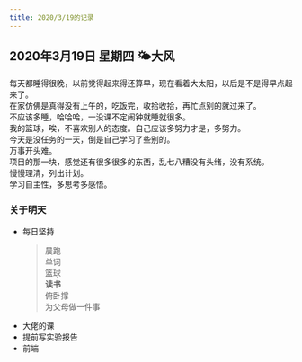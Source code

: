 ```yaml
---
title: 2020/3/19的记录
---
```

## 2020年3月19日 星期四 🌤大风
每天都睡得很晚，以前觉得起来得还算早，现在看着大太阳，以后是不是得早点起来了。  
在家仿佛是真得没有上午的，吃饭完，收拾收拾，再忙点别的就过来了。  
不应该多睡，哈哈哈，一没课不定闹钟就睡就很多。  
我的篮球，唉，不喜欢别人的态度。自己应该多努力才是，多努力。  
今天是没任务的一天，倒是自己学习了些别的。  
万事开头难。  
项目的那一块，感觉还有很多很多的东西，乱七八糟没有头绪，没有系统。  
慢慢理清，列出计划。  
学习自主性，多思考多感悟。  
### 关于明天
* 每日坚持
    > 晨跑  
	> 单词  
	> 篮球  
	> **读书**  
	> 俯卧撑  
	> 为父母做一件事
* 大佬的课  
* 提前写实验报告  
* 前端